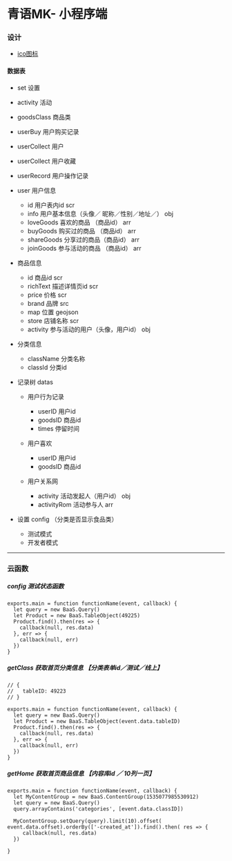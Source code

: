 # 青语MK- 小程序端

### 设计
 * [ico图标](http://iconfont.cn/collections/detail?spm=a313x.7781069.1998910419.d9df05512&cid=7077) 

 
 

#### 数据表
*	set	   设置	
* 	activity 活动
*  goodsClass 商品类
*  userBuy	 用户购买记录
*  userCollect   用户
*  userCollect 用户收藏
*  userRecord  用户操作记录

*  user 用户信息
	* id 用户表内id  scr	
	* info 用户基本信息（头像／ 昵称／性别／地址／） obj
	* loveGoods 喜欢的商品 （商品id）	arr	
	* buyGoods 购买过的商品 （商品id） arr	
	* shareGoods 分享过的商品（商品id） 	arr
	* joinGoods  参与活动的商品 （商品id） 	arr

* 商品信息
	* id 商品id  scr
	* richText 描述详情页id  scr
	* price 价格 scr
	* brand 品牌 src
	* map 位置 geojson
	* store 店铺名称	scr
	* activity 参与活动的用户（头像，用户id） obj

* 分类信息
	* className 分类名称
	* classId 分类id
	 

* 记录树 datas
	* 用户行为记录
		* userID 用户id
		* goodsID 商品id
		* times 停留时间
		
	* 用户喜欢
		* userID 用户id	
		* goodsID 商品id

	* 用户关系网
		*  activity 活动发起人（用户id） obj
		*  activityRom 活动参与人 arr		



* 设置 config （分类是否显示食品类）
	* 测试模式
	* 开发者模式	
	





*** 

### 云函数

##### config 测试状态函数
	
	
	exports.main = function functionName(event, callback) {
	  let query = new BaaS.Query()
	  let Product = new BaaS.TableObject(49225)
	  Product.find().then(res => {
	    callback(null, res.data)
	  }, err => {
	    callback(null, err)
	  })
	}
	
	
	

##### getClass 获取首页分类信息   【分类表单id／测试／线上】
	// {
	//   tableID: 49223
	// }
	
	exports.main = function functionName(event, callback) {
	  let query = new BaaS.Query()
	  let Product = new BaaS.TableObject(event.data.tableID)
	  Product.find().then(res => {
	    callback(null, res.data)
	  }, err => {
	    callback(null, err)
	  })
	}
	
##### getHome 获取首页商品信息 【内容库id ／ 10列一页】
	exports.main = function functionName(event, callback) {
	  let MyContentGroup = new BaaS.ContentGroup(1535077985530912)
	  let query = new BaaS.Query()
	  query.arrayContains('categories', [event.data.classID])
	
	  MyContentGroup.setQuery(query).limit(10).offset( event.data.offset).orderBy(['-created_at']).find().then( res => {
	     callback(null, res.data)
	  })
	   
	}


